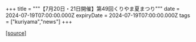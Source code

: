 +++
title = """【7月20日・21日開催】第49回くりやま夏まつり"""
date = 2024-07-19T07:00:00.000Z
expiryDate = 2024-07-19T07:00:00.000Z
tags = ["kuriyama","news"]
+++


[[source]](https://www.town.kuriyama.hokkaido.jp/soshiki/53/27998.html)
